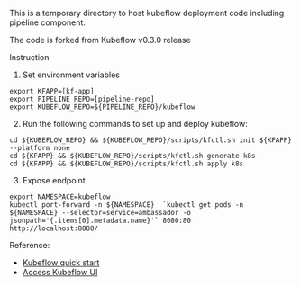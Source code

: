 This is a temporary directory to host kubeflow deployment code including pipeline component. 

The code is forked from Kubeflow v0.3.0 release



Instruction
1. Set environment variables
```
export KFAPP=[kf-app]
export PIPELINE_REPO=[pipeline-repo]
export KUBEFLOW_REPO=${PIPELINE_REPO}/kubeflow
```

2. Run the following commands to set up and deploy kubeflow:
```
cd ${KUBEFLOW_REPO} && ${KUBEFLOW_REPO}/scripts/kfctl.sh init ${KFAPP} --platform none
cd ${KFAPP} && ${KUBEFLOW_REPO}/scripts/kfctl.sh generate k8s
cd ${KFAPP} && ${KUBEFLOW_REPO}/scripts/kfctl.sh apply k8s
```

3. Expose endpoint
```
export NAMESPACE=kubeflow
kubectl port-forward -n ${NAMESPACE}  `kubectl get pods -n ${NAMESPACE} --selector=service=ambassador -o jsonpath='{.items[0].metadata.name}'` 8080:80
http://localhost:8080/
```



Reference:
- [Kubeflow quick start](https://www.kubeflow.org/docs/started/getting-started/)
- [Access Kubeflow UI](https://www.kubeflow.org/docs/guides/accessing-uis/#using-kubectl-and-port-forwarding)